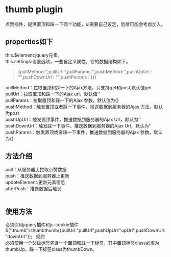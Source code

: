 # thumb plugin  
点赞插件，提供置顶和踩一下两个功能，ui需要自己设定，后续可能会考虑加入。  
## properties如下 
this.$element:jquery元素。  
this.settings:设置选项，一些自定义属性，它的数据结构如下。  
>  {pullMethod:'',pullUrl:'',pullParams:'',pushMethod:'',pushUpUrl : "",pushDownUrl : "",pushParams : {}}    

pullMethod：拉取置顶和踩一下的Ajax方法，只支持get和post,默认值get  
pullUrl：拉取置顶和踩一下的Ajax url，默认值''  
pullParams：拉取置顶和踩一下的Ajax 参数，默认值为{}  
pushMethod：触发置顶或者踩一下事件，推送数据到服务器的Ajax 方法，默认为post  
pushUpUrl：触发置顶事件，推送数据到服务器的Ajax Url，默认为'' 
pushDownUrl：触发踩一下事件，推送数据到服务器的Ajax Url，默认为'' 
pushParams：触发置顶或者踩一下事件，推送数据到服务器的Ajax 参数，默认为{}  
 
## 方法介绍
pull：从服务器上拉取点赞数据  
push：推送数据到服务器上更新  
updateElement:更新元素信息  
afterPush：推送数据后触发    
 
## 使用方法
必须引用jquery插件和js-cookie插件  
$(".thumb").thumbthumb({pullUrl:"pullUrl",pushUpUrl:"upUrl",pushDownUrl:"downUrl"});
 
规约  
必须使用一个父级标签包含一个置顶和踩一下标签，其中置顶标签class必须为thumbUp，踩一下标签class为thumbDown。  

